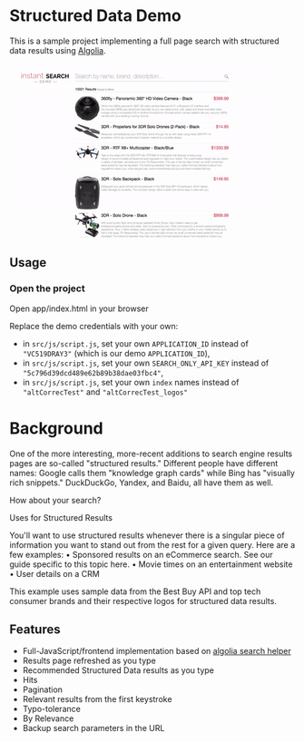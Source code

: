 # Structured Data Demo

This is a sample project implementing a full page search with structured data results using [Algolia](https://www.algolia.com).

![Structured Data](./structured_data.gif)

## Usage

### Open the project

Open app/index.html in your browser

Replace the demo credentials with your own:
- in `src/js/script.js`, set your own `APPLICATION_ID` instead of `"VC519DRAY3"` (which is our demo `APPLICATION_ID`),
- in `src/js/script.js`, set your own `SEARCH_ONLY_API_KEY` instead of `"5c796d39dcd489e62b89b38dae03fbc4"`,
- in `src/js/script.js`, set your own `index` names instead of `"altCorrecTest"` and `"altCorrecTest_logos"`

# Background

One of the more interesting, more-recent additions to search engine results pages are so-called "structured results." Different people have different names: Google calls them "knowledge graph cards" while Bing has "visually rich snippets." DuckDuckGo, Yandex, and Baidu, all have them as well.

How about your search?

Uses for Structured Results

You'll want to use structured results whenever there is a singular piece of information you want to stand out from the rest for a given query. Here are a few examples:
    • Sponsored results on an eCommerce search. See our guide specific to this topic here.
    • Movie times on an entertainment website
    • User details on a CRM

This example uses sample data from the Best Buy API and top tech consumer brands and their respective logos for structured data results.

## Features

* Full-JavaScript/frontend implementation based on [algolia search helper](https://community.algolia.com/algoliasearch-helper-js/)
* Results page refreshed as you type
* Recommended Structured Data results as you type
* Hits
* Pagination
* Relevant results from the first keystroke
* Typo-tolerance
* By Relevance
* Backup search parameters in the URL
